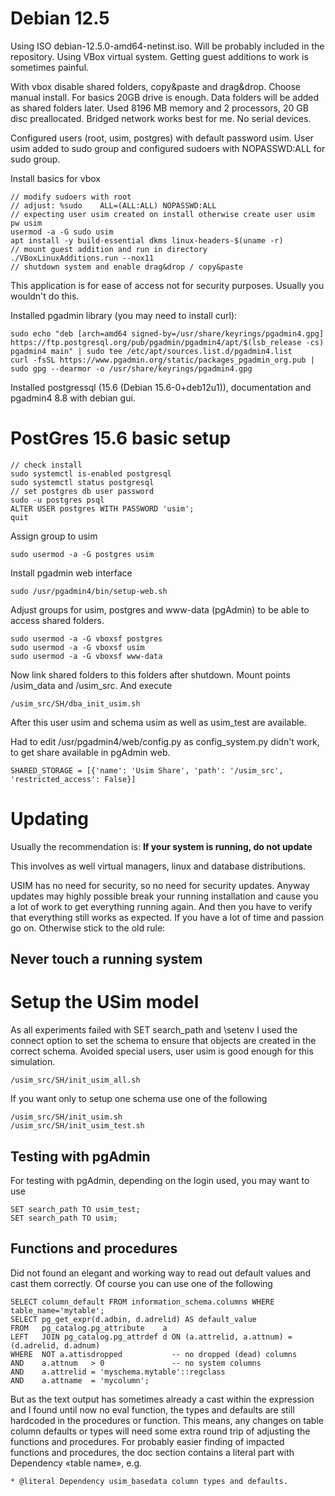 # Debian 12.5
Using ISO debian-12.5.0-amd64-netinst.iso. Will be probably included in the repository.
Using VBox virtual system. Getting guest additions to work is sometimes painful.

With vbox disable shared folders, copy&paste and drag&drop. Choose manual install. For basics 20GB drive is enough. Data folders
will be added as shared folders later. Used 8196 MB memory and 2 processors, 20 GB disc preallocated. Bridged network works best
for me. No serial devices.

Configured users (root, usim, postgres) with default password usim. User usim added to sudo group and configured
sudoers with NOPASSWD:ALL for sudo group.

Install basics for vbox

    // modify sudoers with root
    // adjust: %sudo	ALL=(ALL:ALL) NOPASSWD:ALL
    // expecting user usim created on install otherwise create user usim pw usim
    usermod -a -G sudo usim
    apt install -y build-essential dkms linux-headers-$(uname -r)
    // mount guest addition and run in directory
    ./VBoxLinuxAdditions.run --nox11
    // shutdown system and enable drag&drop / copy&paste

This application is for ease of access not for security purposes. Usually you wouldn't do this.

Installed pgadmin library (you may need to install curl):

    sudo echo "deb [arch=amd64 signed-by=/usr/share/keyrings/pgadmin4.gpg] https://ftp.postgresql.org/pub/pgadmin/pgadmin4/apt/$(lsb_release -cs) pgadmin4 main" | sudo tee /etc/apt/sources.list.d/pgadmin4.list
    curl -fsSL https://www.pgadmin.org/static/packages_pgadmin_org.pub | sudo gpg --dearmor -o /usr/share/keyrings/pgadmin4.gpg

Installed postgressql (15.6 (Debian 15.6-0+deb12u1)), documentation and pgadmin4 8.8 with debian gui.
# PostGres 15.6 basic setup

    // check install
    sudo systemctl is-enabled postgresql
    sudo systemctl status postgresql
    // set postgres db user password
    sudo -u postgres psql
    ALTER USER postgres WITH PASSWORD 'usim';
    quit

Assign group to usim

    sudo usermod -a -G postgres usim

Install pgadmin web interface

    sudo /usr/pgadmin4/bin/setup-web.sh

Adjust groups for usim, postgres and www-data (pgAdmin) to be able to access shared folders.

    sudo usermod -a -G vboxsf postgres
    sudo usermod -a -G vboxsf usim
    sudo usermod -a -G vboxsf www-data

Now link shared folders to this folders after shutdown. Mount points /usim_data and /usim_src. And execute

    /usim_src/SH/dba_init_usim.sh

After this user usim and schema usim as well as usim_test are available.

Had to edit /usr/pgadmin4/web/config.py as config_system.py didn't work, to get share available in pgAdmin web.

    SHARED_STORAGE = [{'name': 'Usim Share', 'path': '/usim_src', 'restricted_access': False}]

# Updating
Usually the recommendation is: **If your system is running, do not update**

This involves as well virtual managers, linux and database distributions.

USIM has no need for security, so no need for security updates. Anyway updates may highly possible break your running installation and cause you a lot of work to get everything running again. And then you have to verify that everything still works as expected. If you have a lot of time and passion go on. Otherwise stick to the old rule:

## Never touch a running system

# Setup the USim model
As all experiments failed with SET search_path and \setenv I used the connect option to set the schema to ensure that objects are created in the correct schema. Avoided special users, user usim is good enough for this simulation.

    /usim_src/SH/init_usim_all.sh

If you want only to setup one schema use one of the following

    /usim_src/SH/init_usim.sh
    /usim_src/SH/init_usim_test.sh

## Testing with pgAdmin
For testing with pgAdmin, depending on the login used, you may want to use

    SET search_path TO usim_test;
    SET search_path TO usim;

## Functions and procedures
Did not found an elegant and working way to read out default values and cast them correctly. Of course you can use one of the following

    SELECT column_default FROM information_schema.columns WHERE table_name='mytable';
    SELECT pg_get_expr(d.adbin, d.adrelid) AS default_value
    FROM   pg_catalog.pg_attribute    a
    LEFT   JOIN pg_catalog.pg_attrdef d ON (a.attrelid, a.attnum) = (d.adrelid, d.adnum)
    WHERE  NOT a.attisdropped           -- no dropped (dead) columns
    AND    a.attnum   > 0               -- no system columns
    AND    a.attrelid = 'myschema.mytable'::regclass
    AND    a.attname  = 'mycolumn';

But as the text output has sometimes already a cast within the expression and I found until now no eval function, the types and
defaults are still hardcoded in the procedures or function. This means, any changes on table column defaults or types will need some extra round trip of adjusting the functions and procedures. For probably easier finding of impacted functions and procedures, the doc section contains a literal part with Dependency «table name», e.g.

    * @literal Dependency usim_basedata column types and defaults.
